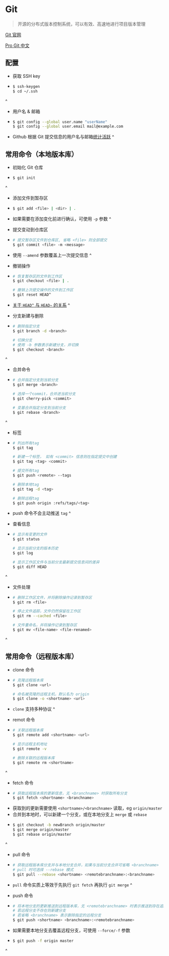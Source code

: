 ---
---

# Git

> 开源的分布式版本控制系统，可以有效、高速地进行项目版本管理

[Git 官网](https://git-scm.com/)

[Pro Git 中文](https://git-scm.com/book/zh/v2)

## 配置

-   获取 SSH key
-   ```bash
    $ ssh-keygen
    $ cd ~/.ssh
    ```
^

-   用户名 & 邮箱
-   ```bash
    $ git config --global user.name "userName"
    $ git config --global user.email mail@example.com
    ```
-   Github 根据 Git 提交信息的用户名与邮箱[统计活跃](https://help.github.com/articles/why-are-my-contributions-not-showing-up-on-my-profile/)
^

## 常用命令（本地版本库）

-   初始化 Git 仓库
-   ```bash
    $ git init
    ```
^

-   添加文件到暂存区
-   ```bash
    $ git add <file> | <dir> | .
    ```
-   如果需要在添加变化前进行确认，可使用 `-p` 参数
^

-   提交变动到仓库区
-   ```bash
    # 提交暂存区文件到仓库区, 省略 <file> 则全部提交
    $ git commit <file> -m <message>
    ```
-   使用 `--amend` 参数覆盖上一次提交信息
^

-   撤销操作
-   ```bash
    # 恢复暂存区的文件到工作区
    $ git checkout <file> | .
    
    # 撤销上次提交操作的文件到工作区
    $ git reset HEAD^
    ```
-   [关于 `HEAD^` 与 `HEAD~` 的关系](http://www.cnblogs.com/chjbbs/p/6418339.html)
^

-   分支新建与删除
-   ```bash
    # 删除指定分支
    $ git branch -d <branch>

    # 切换分支
    # 使用 -b 参数表示新建分支，并切换
    $ git checkout <branch>
    ```
^

-   合并命令
-   ```bash
    # 合并指定分支到当前分支
    $ git merge <branch>

    # 选择一个commit，合并进当前分支
    $ git cherry-pick <commit>

    # 变基合并指定分支到当前分支
    $ git rebase <branch>
    ```
^

-   标签
-   ```bash
    # 列出所有tag
    $ git tag

    # 新建一个标签， 如有 <commit> 信息则在指定提交中创建
    $ git tag <tag> <commit>

    # 提交所有tag
    $ git push <remote> --tags

    # 删除本地tag
    $ git tag -d <tag>

    # 删除远程tag
    $ git push origin :refs/tags/<tag>
    ```
-   push 命令不会主动推送 `tag`
^

-   查看信息
-   ```bash
    # 显示有变更的文件
    $ git status

    # 显示当前分支的版本历史
    $ git log

    # 显示工作区文件与当前分支最新提交信息间的差异
    $ git diff HEAD
    ```
^

-   文件处理
-   ```bash
    # 删除工作区文件，并将删除操作记录到暂存区
    $ git rm <file>

    # 停止文件追踪，文件仍然保留在工作区
    $ git rm --cached <file>

    # 文件重命名，并将操作记录到暂存区
    $ git mv <file-name> <file-renamed>
    ```
^

##  常用命令（远程版本库）

-   clone 命令
-   ```bash
    # 克隆远程版本库
    $ git clone <url>

    # 命名被克隆的远程主机，默认名为 origin
    $ git clone -o <shortname> <url>
    ```
-   `clone` 支持多种协议
^

-   remot 命令
-   ```bash
    # 关联远程版本库
    $ git remote add <shortname> <url>

    # 显示远程主机地址
    $ git remote -v

    # 删除关联的远程版本库
    $ git remote rm <shortname>
    ```
^

-   fetch 命令
-   ```bash
    # 获取远程版本库的更新信息，无 <branchname> 时获取所有分支
    $ git fetch <shortname> <branchname>
    ```
-   获取到的更新需要使用 `<shortname>/<branchname>` 读取，eg `origin/master`
-   合并到本地时，可以新建一个分支，或在本地分支上 `merge` 或 `rebase`
-   ```bash
    $ git checkout -b newBranch origin/master
    $ git merge origin/master
    $ git rebase origin/master
    ```
^

-   pull 命令
-   ```bash
    # 获取远程版本库分支并与本地分支合并，如果与当前分支合并可省略 <branchname>
    # pull 时可选择 --rebase 模式
    $ git pull --rebase <shortname> <remotebranchname>:<branchname>
    ```
-   `pull` 命令实质上等效于先执行 `git fetch` 再执行 `git merge`
^

-   push 命令
-   ```bash
    # 将本地分支的更新推送到远程版本库，无 <remotebranchname> 时表示推送到存在追踪关系的远程分支
    # 若远程分支不存在则新建分支
    # 若省略 <branchname> 表示删除指定的远程分支
    $ git push <shortname> <branchname>:<remotebranchname>
    ```
-   如果需要本地分支去覆盖远程分支，可使用 `--force/-f` 参数
-   ```bash
    $ git push -f origin master
    ```
^
